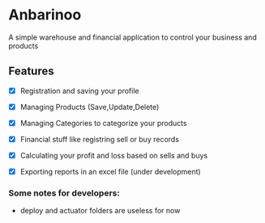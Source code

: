 # Anbarinoo
 A simple warehouse and financial application to control your business and products

## Features

- [x] Registration and saving your profile
- [x] Managing Products (Save,Update,Delete)
- [x] Managing Categories to categorize your products
- [x] Financial stuff like registring sell or buy records
- [x] Calculating your profit and loss based on sells and buys
- [x] Exporting reports in an excel file (under development)  


### Some notes for developers:
- deploy and actuator folders are useless for now 
